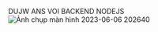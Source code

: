 DUJW ANS VOI BACKEND NODEJS
![Ảnh chụp màn hình 2023-06-06 202640](https://github.com/NgoVietThanh2701/QLBHX/assets/93567230/053f907c-f12b-4043-8fd7-035313989d21)
